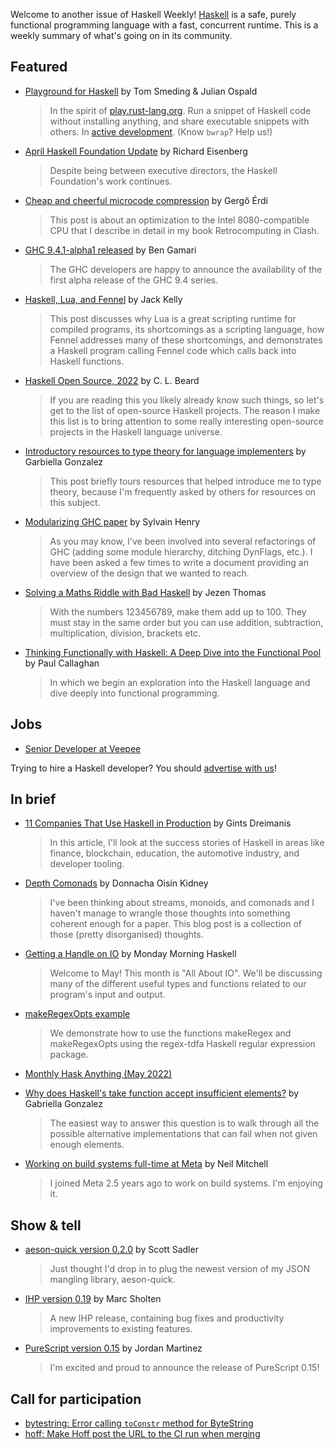Welcome to another issue of Haskell Weekly!
[Haskell](https://www.haskell.org) is a safe, purely functional programming language with a fast, concurrent runtime.
This is a weekly summary of what's going on in its community.

## Featured

- [Playground for Haskell](https://play-haskell.tomsmeding.com/play) by Tom Smeding & Julian Ospald
  > In the spirit of [play.rust-lang.org](https://play.rust-lang.org/). Run a snippet of Haskell code without installing anything, and share executable snippets with others. In [active development](https://github.com/tomsmeding/pastebin-haskell/blob/scalable-play/TODO.txt). (Know `bwrap`? Help us!)

- [April Haskell Foundation Update](https://discourse.haskell.org/t/april-haskell-foundation-update/4476) by Richard Eisenberg
  > Despite being between executive directors, the Haskell Foundation's work continues.

- [Cheap and cheerful microcode compression](https://unsafeperform.io/blog/2022-05-02-cheap_and_cheerful_microcode_compression/) by Gergő Érdi
  > This post is about an optimization to the Intel 8080-compatible CPU that I describe in detail in my book Retrocomputing in Clash.

- [GHC 9.4.1-alpha1 released](https://www.haskell.org/ghc/blog/20220501-ghc-9.4.1-alpha1-released.html) by Ben Gamari
  > The GHC developers are happy to announce the availability of the first alpha release of the GHC 9.4 series.

- [Haskell, Lua, and Fennel](http://jackkelly.name/blog/archives/2022/05/01/haskell_lua_and_fennel/) by Jack Kelly
  > This post discusses why Lua is a great scripting runtime for compiled programs, its shortcomings as a scripting language, how Fennel addresses many of these shortcomings, and demonstrates a Haskell program calling Fennel code which calls back into Haskell functions.

- [Haskell Open Source, 2022](https://towardsdev.com/haskell-open-source-2022-4ae6dba8ca0e) by C. L. Beard
  > If you are reading this you likely already know such things, so let's get to the list of open-source Haskell projects. The reason I make this list is to bring attention to some really interesting open-source projects in the Haskell language universe.

- [Introductory resources to type theory for language implementers](https://www.haskellforall.com/2022/05/introductory-resources-to-type-theory.html) by Garbiella Gonzalez
  > This post briefly tours resources that helped introduce me to type theory, because I'm frequently asked by others for resources on this subject.

- [Modularizing GHC paper](https://hsyl20.fr/home/posts/2022-05-03-modularizing-ghc-paper.html) by Sylvain Henry
  > As you may know, I've been involved into several refactorings of GHC (adding some module hierarchy, ditching DynFlags, etc.). I have been asked a few times to write a document providing an overview of the design that we wanted to reach.

- [Solving a Maths Riddle with Bad Haskell](https://jezenthomas.com/solving-a-maths-riddle-with-bad-haskell/) by Jezen Thomas
  > With the numbers 123456789, make them add up to 100. They must stay in the same order but you can use addition, subtraction, multiplication, division, brackets etc.

- [Thinking Functionally with Haskell: A Deep Dive into the Functional Pool](https://medium.com/pragmatic-programmers/thinking-functionally-with-haskell-a-deep-dive-into-the-functional-pool-e58827d977f9) by Paul Callaghan
  > In which we begin an exploration into the Haskell language and dive deeply into functional programming.

## Jobs

- [Senior Developer at Veepee](https://jobs.lever.co/veepee/3a53417a-0c70-410f-a1de-2de90a8cfcb8)

Trying to hire a Haskell developer?
You should [advertise with us](https://haskellweekly.news/advertising.html)!

## In brief

- [11 Companies That Use Haskell in Production](https://serokell.io/blog/top-software-written-in-haskell) by Gints Dreimanis
  > In this article, I'll look at the success stories of Haskell in areas like finance, blockchain, education, the automotive industry, and developer tooling.

- [Depth Comonads](https://doisinkidney.com/posts/2022-05-03-depth-comonads.html) by Donnacha Oisín Kidney
  > I've been thinking about streams, monoids, and comonads and I haven't manage to wrangle those thoughts into something coherent enough for a paper. This blog post is a collection of those (pretty disorganised) thoughts.

- [Getting a Handle on IO](https://mmhaskell.com/blog/2022/5/2/getting-a-handle-on-io) by Monday Morning Haskell
  > Welcome to May! This month is "All About IO". We'll be discussing many of the different useful types and functions related to our program's input and output.

- [makeRegexOpts example](https://kenta.blogspot.com/2022/04/ljxgdqve-makeregexopts-example.html)
  > We demonstrate how to use the functions makeRegex and makeRegexOpts using the regex-tdfa Haskell regular expression package.

- [Monthly Hask Anything (May 2022)](https://np.reddit.com/r/haskell/comments/ufrk6a/monthly_hask_anything_may_2022/)

- [Why does Haskell's take function accept insufficient elements?](https://www.haskellforall.com/2022/05/why-does-haskells-take-function-accept.html) by Gabriella Gonzalez
  > The easiest way to answer this question is to walk through all the possible alternative implementations that can fail when not given enough elements.

- [Working on build systems full-time at Meta](https://neilmitchell.blogspot.com/2022/05/working-on-build-systems-full-time-at.html) by Neil Mitchell
  > I joined Meta 2.5 years ago to work on build systems. I'm enjoying it.

## Show & tell

- [aeson-quick version 0.2.0](https://np.reddit.com/r/haskell/comments/uhbxuv/aesonquick_020/) by Scott Sadler
  > Just thought I'd drop in to plug the newest version of my JSON mangling library, aeson-quick.

- [IHP version 0.19](https://github.com/digitallyinduced/ihp/releases/tag/v0.19.0) by Marc Sholten
  > A new IHP release, containing bug fixes and productivity improvements to existing features.

- [PureScript version 0.15](https://discourse.purescript.org/t/purescript-v0-15-0-released/2989) by Jordan Martinez
  > I'm excited and proud to announce the release of PureScript 0.15!

## Call for participation

- [bytestring: Error calling `toConstr` method for ByteString](https://github.com/haskell/bytestring/issues/513)
- [hoff: Make Hoff post the URL to the CI run when merging](https://github.com/channable/hoff/issues/109)
